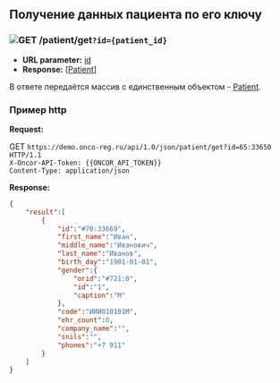 ## Получение данных пациента по его ключу

### ![GET](../../../img/get.png) /patient/get`?id={patient_id}`
* **URL parameter:** [id](../../../types/types.md#com.siams.med.api.Patient)
* **Response:** [[Patient](../../../types/types.md#com.siams.med.api.Patient)]

В ответе передаётся массив с единственным объектом - [Patient](../../../types/types.md#com.siams.med.api.Patient).



### Пример http

**Request:** 

GET `https://demo.onco-reg.ru/api/1.0/json/patient/get?id=65:33650 HTTP/1.1`  
`X-Oncor-API-Token: {{ONCOR_API_TOKEN}}`  
`Content-Type: application/json`  

**Response:**

```json
{
    "result":[
        {
            "id":"#70:33669",
            "first_name":"Иван",
            "middle_name":"Иванович",
            "last_name":"Иванов",
            "birth_day":"1901-01-01",
            "gender":{
                "orid":"#721:0",
                "id":"1",
                "caption":"М"
            },
            "code":"ИИИ010101М",
            "ehr_count":0,
            "company_name":"",
            "snils":"",
            "phones":"+7 911"
        }
    ]
}
```
